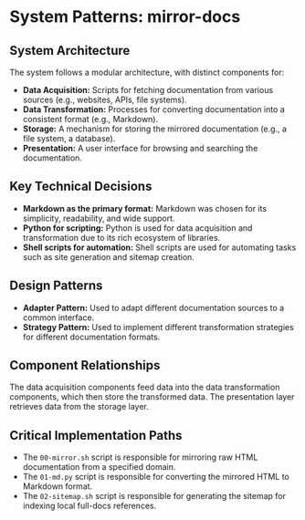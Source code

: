 # System Patterns: mirror-docs

## System Architecture

The system follows a modular architecture, with distinct components for:

*   **Data Acquisition:** Scripts for fetching documentation from various sources (e.g., websites, APIs, file systems).
*   **Data Transformation:** Processes for converting documentation into a consistent format (e.g., Markdown).
*   **Storage:** A mechanism for storing the mirrored documentation (e.g., a file system, a database).
*   **Presentation:** A user interface for browsing and searching the documentation.

## Key Technical Decisions

*   **Markdown as the primary format:** Markdown was chosen for its simplicity, readability, and wide support.
*   **Python for scripting:** Python is used for data acquisition and transformation due to its rich ecosystem of libraries.
*   **Shell scripts for automation:** Shell scripts are used for automating tasks such as site generation and sitemap creation.

## Design Patterns

*   **Adapter Pattern:** Used to adapt different documentation sources to a common interface.
*   **Strategy Pattern:** Used to implement different transformation strategies for different documentation formats.

## Component Relationships

The data acquisition components feed data into the data transformation components, which then store the transformed data. The presentation layer retrieves data from the storage layer.

## Critical Implementation Paths

*   The `00-mirror.sh` script is responsible for mirroring raw HTML documentation from a specified domain.
*   The `01-md.py` script is responsible for converting the mirrored HTML to Markdown format.
*   The `02-sitemap.sh` script is responsible for generating the sitemap for indexing local full-docs references.
